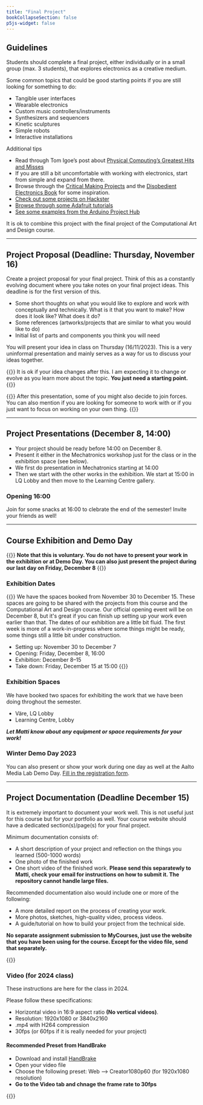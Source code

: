 ```yaml
---
title: "Final Project"
bookCollapseSection: false
p5js-widget: false
---
```


## Guidelines

Students should complete a final project, either individually or in a small group (max. 3 students), that explores electronics as a creative medium.

Some common topics that could be good starting points if you are still looking for something to do:
- Tangible user interfaces
- Wearable electronics
- Custom music controllers/instruments
- Synthesizers and sequencers
- Kinetic sculptures
- Simple robots
- Interactive installations 

Additional tips
- Read through Tom Igoe’s post about [Physical Computing’s Greatest Hits and Misses](https://www.tigoe.com/blog/category/physicalcomputing/176/)
- If you are still a bit uncomfortable with working with electronics, start from simple and expand from there.
- Browse through the [Critical Making Projects](http://www.conceptlab.com/criticalmaking/) and the [Disobedient Electronics Book](http://www.disobedientelectronics.com/) for some inspiration.
- [Check out some projects on Hackster](https://www.hackster.io/)
- [Browse through some Adafruit tutorials](https://learn.adafruit.com/)
- [See some examples from the Arduino Project Hub](https://create.arduino.cc/projecthub)

It is ok to combine this project with the final project of the Computational Art and Design course.

---

## Project Proposal (Deadline: Thursday, November 16)

Create a project proposal for your final project. Think of this as a constantly evolving document where you take notes on your final project ideas. This deadline is for the first version of this.

- Some short thoughts on what you would like to explore and work with conceptually and technically. What is it that you want to make? How does it look like? What does it do?
- Some references (artworks/projects that are similar to what you would like to do)
- Initial list of parts and components you think you will need

You will present your idea in class on Thursday (16/11/2023). This is a very uninformal presentation and mainly serves as a way for us to discuss your ideas together.

{{<hint info>}}
It is ok if your idea changes after this. I am expecting it to change or evolve as you learn more about the topic. **You just need a starting point.**
{{</hint>}}

{{<hint info>}}
After this presentation, some of you might also decide to join forces. You can also mention if you are looking for someone to work with or if you just want to focus on working on your own thing.
{{</hint>}}

---

## Project Presentations (December 8, 14:00)

- Your project should be ready before 14:00 on December 8.
- Present it either in the Mechatronics workshop just for the class or in the exhibition space (see below).
- We first do presentation in Mechatronics starting at 14:00
- Then we start with the other works in the exhibition. We start at 15:00 in LQ Lobby and then move to the Learning Centre gallery.

### Opening 16:00

Join for some snacks at 16:00 to clebrate the end of the semester! Invite your friends as well!

---

## Course Exhibition and Demo Day

{{<hint info>}}
**Note that this is voluntary. You do not have to present your work in the exhibition or at Demo Day. You can also just present the project during our last day on Friday, December 8**
{{</hint>}}

### Exhibition Dates

{{<hint info>}}
We have the spaces booked from November 30 to December 15. These spaces are going to be shared with the projects from this course and the Computational Art and Design course. Our official opening event will be on December 8, but it's great if you can finish up setting up your work even earlier than that. The dates of our exhibition are a little bit fluid. The first week is more of a work-in-progress where some things might be ready, some things still a little bit under construction.

- Setting up: November 30 to December 7
- Opening: Friday, December 8, 16:00
- Exhibition: December 8–15
- Take down: Friday, December 15 at 15:00
{{</hint>}}

### Exhibition Spaces

We have booked two spaces for exhibiting the work that we have been doing throghout the semester.

- Väre, LQ Lobby
- Learning Centre, Lobby

***Let Matti know about any equipment or space requirements for your work!***

### Winter Demo Day 2023

You can also present or show your work during one day as well at the Aalto Media Lab Demo Day. [Fill in the registration form](https://docs.google.com/forms/d/e/1FAIpQLScNiSdtNJPM0DDRLPgh0RXZrCx99WhK5p8fexa3xEdIfw5jBw/viewform).

---

## Project Documentation (Deadline December 15)

It is extremely important to document your work well. This is not useful just for this course but for your portfolio as well. Your course website should have a dedicated section(s)/page(s) for your final project.

Minimum documentation consists of:

- A short description of your project and reflection on the things you learned (500-1000 words)
- One photo of the finished work
- One short video of the finished work. **Please send this separatewly to Matti, check your email for instructions on how to submit it. The repository cannot handle large files.**

Recommended documentation also would include one or more of the following:

- A more detailed report on the process of creating your work.
- More photos, sketches, high-quality video, process videos.
- A guide/tutorial on how to build your project from the technical side. 

**No separate assignment submission to MyCourses, just use the website that you have been using for the course. Except for the video file, send that separately.**

{{<hint info>}}
### Video (for 2024 class)

These instructions are here for the class in 2024.

Please follow these specifications:

- Horizontal video in 16:9 aspect ratio **(No vertical videos)**.
- Resolution: 1920x1080 or 3840x2160
- .mp4 with H264 compression
- 30fps (or 60fps if it is really needed for your project)

#### Recommended Preset from HandBrake 

- Download and install [HandBrake](https://handbrake.fr/)
- Open your video file
- Choose the following preset: Web --> Creator1080p60 (for 1920x1080 resolution)
- **Go to the Video tab and chnage the frame rate to 30fps**

{{</hint>}}